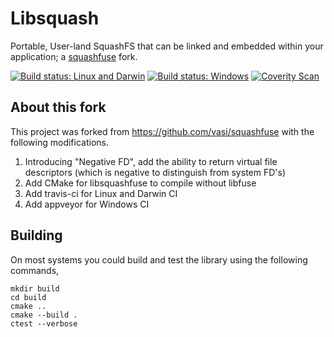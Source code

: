 # Libsquash

Portable, User-land SquashFS that can be linked and embedded within your application; a [squashfuse](https://github.com/vasi/squashfuse) fork.

[![Build status: Linux and Darwin](https://travis-ci.org/pmq20/libsquash.svg?branch=master)](https://travis-ci.org/pmq20/libsquash)
[![Build status: Windows](https://ci.appveyor.com/api/projects/status/abpql5aoghb2ei9d?svg=true)](https://ci.appveyor.com/project/pmq20/libsquash)
[![Coverity Scan](https://scan.coverity.com/projects/11025/badge.svg)](https://scan.coverity.com/projects/pmq20-libsquash)

## About this fork

This project was forked from https://github.com/vasi/squashfuse with the following modifications.

1. Introducing "Negative FD", add the ability to return virtual file descriptors (which is negative to distinguish from system FD's)
2. Add CMake for libsquashfuse to compile without libfuse
3. Add travis-ci for Linux and Darwin CI
4. Add appveyor for Windows CI

## Building

On most systems you could build and test the library using the following commands,

    mkdir build
    cd build
    cmake ..
    cmake --build .
    ctest --verbose
